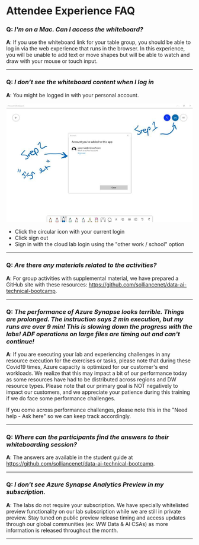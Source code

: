 # Attendee Experience FAQ

### **Q**: _I'm on a Mac. Can I access the whiteboard?_

**A**: If you use the whiteboard link for your table group, you should be able to log in via the web experience that runs in the browser. In this experience, you will be unable to add text or move shapes but will be able to watch and draw with your mouse or touch input.

---

### **Q**: _I don’t see the whiteboard content when I log in_

**A**: You might be logged in with your personal account.

![Check the account used to login to the whiteboard](./media/whiteboard_personal_account.jpeg)

- Click the circular icon with your current login
- Click sign out
- Sign in with the cloud lab login using the "other work / school" option

---

### **Q**:  _Are there any materials related to the activities?_

**A**: For group activities with supplemental material, we have prepared a GitHub site with these resources: https://github.com/solliancenet/data-ai-technical-bootcamp.

---

### **Q**: _The performance of Azure Synapse looks terrible. Things are prolonged. The instruction says 2 min execution, but my runs are over 9 min! This is slowing down the progress with the labs! ADF operations on large files are timing out and can't continue!_

**A**: If you are executing your lab and experiencing challenges in any resource execution for the exercises or tasks, please note that during these Covid19 times, Azure capacity is optimized for our customer's end workloads. We realize that this may impact a bit of our performance today as some resources have had to be distributed across regions and DW resource types. Please note that our primary goal is NOT negatively to impact our customers, and we appreciate your patience during this training if we do face some performance challenges. 

If you come across performance challenges, please note this in the "Need help - Ask here" so we can keep track accordingly.

---

### **Q**: _Where can the participants find the answers to their whiteboarding session?_

**A**: The answers are available in the student guide at https://github.com/solliancenet/data-ai-technical-bootcamp.

---

### **Q**: _I don't see Azure Synapse Analytics Preview in my subscription._

**A**: The labs do not require your subscription. We have specially whitelisted preview functionality on our lab subscription while we are still in private preview. Stay tuned on public preview release timing and access updates through our global communities (ex: WW Data & AI CSAs) as more information is released throughout the month.

---

